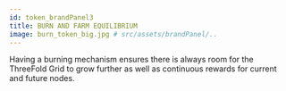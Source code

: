 ```yaml
---
id: token_brandPanel3
title: BURN AND FARM EQUILIBRIUM 
image: burn_token_big.jpg # src/assets/brandPanel/..
---
```

Having a burning mechanism ensures there is always room for the ThreeFold Grid to grow further as well as continuous rewards for current and future nodes.
